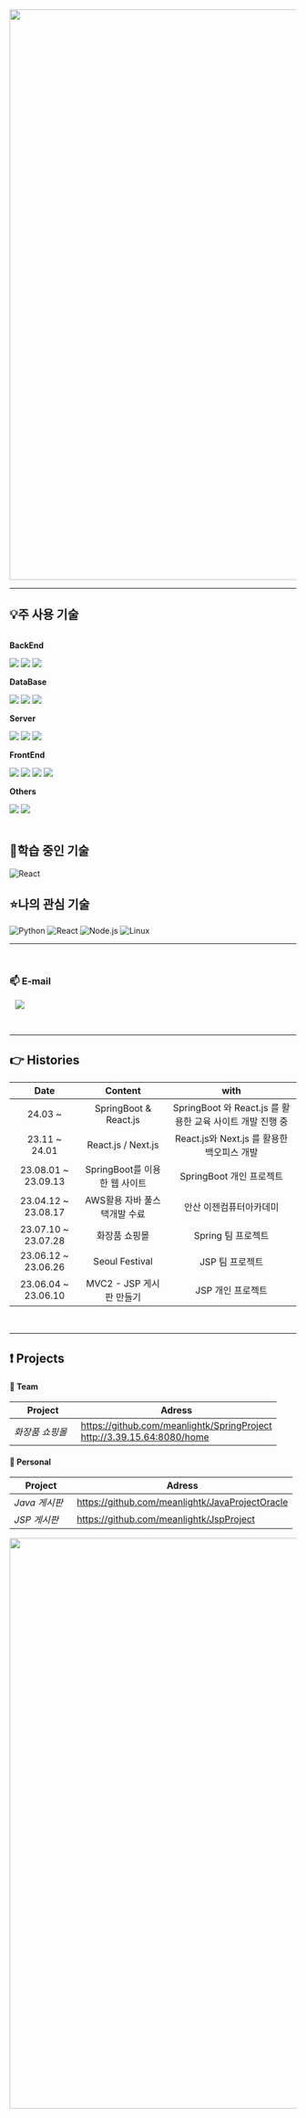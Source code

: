 
<img src="https://capsule-render.vercel.app/api?type=waving&color=FFC0CB&text=Welcome%20to%20Jihyun's%20GitHub%20😊&animation=twinkling&fontSize=25&fontAlignY=40&fontAlign=70&height=250&rotate=0" width="1000"/>

  
---
## 💡주 사용 기술

<div style="display:flex; flex-direction:column; align-items:flex-start;">
    <!-- BackEnd -->
    <p><strong>BackEnd</strong></p>
    <div>
        <img src="https://img.shields.io/badge/Java-007396?style=for-the-badge&logo=Java&logoColor=white"> 
	       <img src="https://img.shields.io/badge/spring-6DB33F?style=for-the-badge&logo=spring&logoColor=white"> 
        <img src="https://img.shields.io/badge/Spring Boot-6DB33F?style=for-the-badge&logo=spring boot&logoColor=white"> 
    </div>
    <!-- DataBase -->
    <p><strong>DataBase</strong></p>
    <div>
        <img src="https://img.shields.io/badge/oracle-F80000?style=for-the-badge&logo=oracle&logoColor=white"> 
        <img src="https://img.shields.io/badge/mysql-4479A1?style=for-the-badge&logo=mysql&logoColor=white"> 
        <img src="https://img.shields.io/badge/mariadb-003545?style=for-the-badge&logo=mariadb&logoColor=white">
    </div>
    <!-- Server -->
    <p><strong>Server</strong></p>
    <div>
        <img src="https://img.shields.io/badge/linux-FCC624?style=for-the-badge&logo=linux&logoColor=black"> 
        <img src="https://img.shields.io/badge/apache tomcat-F8DC75?style=for-the-badge&logo=apachetomcat&logoColor=black">
        <img src="https://img.shields.io/badge/Amazon AWS-232F3E?style=for-the-badge&logo=amazon aws&logoColor=white"> 
    </div>
    <!-- FrontEnd -->
    <p><strong>FrontEnd</strong></p>
    <div>
        <img src="https://img.shields.io/badge/html5-E34F26?style=for-the-badge&logo=html5&logoColor=white"> 
        <img src="https://img.shields.io/badge/css3-1572B6?style=for-the-badge&logo=css3&logoColor=white"> 
        <img src="https://img.shields.io/badge/javascript-F7DF1E?style=for-the-badge&logo=javascript&logoColor=black"> 
	<img src="https://img.shields.io/badge/react-61DAFB?style=for-the-badge&logo=react&logoColor=black"> 
    </div>
     <!-- Others -->
    <p><strong>Others</strong></p>
    <div>
        <img src="https://img.shields.io/badge/bootstrap-7952B3?style=for-the-badge&logo=bootstrap&logoColor=white">
        <img src="https://img.shields.io/badge/thymeleaf-005F0F?style=for-the-badge&logo=thymeleaf&logoColor=white"> 
</div><br>
</div>

## 📖학습 중인 기술
![React](https://img.shields.io/badge/React-61DAFB?style=for-the-badge&logo=react&logoColor=black)
<br>

## ⭐나의 관심 기술
![Python](https://img.shields.io/badge/Python-3776AB?style=for-the-badge&logo=Python&logoColor=white)
![React](https://img.shields.io/badge/React-61DAFB?style=for-the-badge&logo=react&logoColor=black)
![Node.js](https://img.shields.io/badge/Node.js-339933?style=for-the-badge&logo=node-dot-js&logoColor=white)
![Linux](https://img.shields.io/badge/Linux-FCC624?style=for-the-badge&logo=linux&logoColor=black)
<hr>
<!-- [![stackticon](https://firebasestorage.googleapis.com/v0/b/stackticon-81399.appspot.com/o/images%2F1690982818384?alt=media&token=2a38c110-ee97-4ae3-9ad6-b569944ec34a)](https://github.com/msdio/stackticon) -->
<!--
[![stackticon](https://firebasestorage.googleapis.com/v0/b/stackticon-81399.appspot.com/o/images%2F1690984961126?alt=media&token=39aa059b-8452-428b-979c-ac751eff9e27)](https://github.com/msdio/stackticon)
-->

<!-- <div style="text-align: center;">
<a href="https://github.com/msdio/stackticon">
  <img src="https://firebasestorage.googleapis.com/v0/b/stackticon-81399.appspot.com/o/images%2F1690982818384?alt=media&token=2a38c110-ee97-4ae3-9ad6-b569944ec34a" alt="stackticon" width="700px"/>
</a>
</div>
-->
<br>
<div align=left>
	<h3> 📫 E-mail  </h3>
	<a href="mailto:meanlightk@gmail.com">
	<img src="https://img.shields.io/badge/Gmail-d14836?style=flat&logo=Gmail&logoColor=white&link=mailto:meanlightk@gmail.com"
	 style="height : auto; margin-left : 10px; margin-right : 10px;"/>
	</a>
</div>

<br><hr>

## 👉 Histories 
| Date | Content | with |
|:---:|:---:|:---:|
| 24.03 ~  | SpringBoot & React.js | SpringBoot 와 React.js 를 활용한 교육 사이트 개발 진행 중 |
| 23.11 ~ 24.01 | React.js / Next.js | React.js와 Next.js 를 활용한 백오피스 개발 |
| 23.08.01 ~ 23.09.13 | SpringBoot를 이용한 웹 사이트 | SpringBoot 개인 프로젝트 |
| 23.04.12 ~ 23.08.17 | AWS활용 자바 풀스택개발 수료 | 안산 이젠컴퓨터아카데미 |
| 23.07.10 ~ 23.07.28 | 화장품 쇼핑몰 | Spring 팀 프로젝트 |
| 23.06.12 ~ 23.06.26 | Seoul Festival | JSP 팀 프로젝트 |
| 23.06.04 ~ 23.06.10 | MVC2 - JSP 게시판 만들기 | JSP 개인 프로젝트 |

<!-- </div> -->
<br><hr>
## ❗ Projects
#### 🙌 Team
| Project | Adress |
|---|---|
|*화장품 쇼핑몰* &nbsp;| https://github.com/meanlightk/SpringProject <br> http://3.39.15.64:8080/home |

#### 💁 Personal
| Project | Adress |
|---|---|
|*Java 게시판* &nbsp; | https://github.com/meanlightk/JavaProjectOracle|
|*JSP 게시판* &nbsp; | https://github.com/meanlightk/JspProject|
</div>
</details>
<div>
	<img src="https://capsule-render.vercel.app/api?type=waving&color=FFC0CB&height=200&section=footer" width="1000" />
</div>

<!-- ![Footer](https://capsule-render.vercel.app/api?type=waving&color=timeGradient&height=200&animation=twinkling&section=footer) -->
